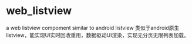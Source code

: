 web_listview
============

a web listview compoment similar to android listview
类似于android原生listview，能实现UI实时回收重用，数据驱动UI渲染，实现无分页无限列表加载。

